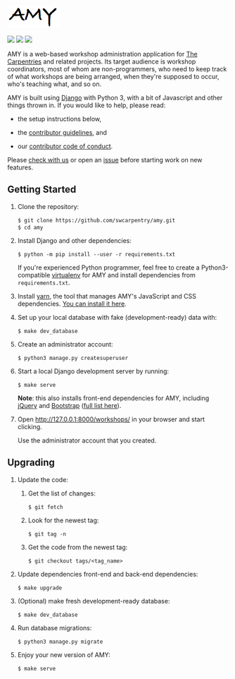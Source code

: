 ![](amy/static/amy-logo.png)

![](https://travis-ci.org/carpentries/amy.svg?branch=master)
[![](https://img.shields.io/badge/python-3.6+-blue.svg)](https://www.python.org/downloads/)
[![](https://img.shields.io/badge/license-MIT-lightgrey.svg)](LICENSE.md)

AMY is a web-based workshop administration application for [The Carpentries][tc]
and related projects.  Its target audience is workshop
coordinators, most of whom are non-programmers, who need to keep track
of what workshops are being arranged, when they're supposed to occur,
who's teaching what, and so on.

AMY is built using [Django][django] with Python 3, with a bit of Javascript and
other things thrown in.  If you would like to help, please read:

*   the setup instructions below,

*   the [contributor guidelines](CONTRIBUTING.md), and

*   our [contributor code of conduct](CODE_OF_CONDUCT.md).

Please [check with us][contact-address] or open an [issue][issues]
before starting work on new features.

## Getting Started

1.  Clone the repository:

    ~~~
    $ git clone https://github.com/swcarpentry/amy.git
    $ cd amy
    ~~~

2.  Install Django and other dependencies:

    ~~~
    $ python -m pip install --user -r requirements.txt
    ~~~

    If you're experienced Python programmer, feel free to create a
    Python3-compatible [virtualenv][virtualenv] for AMY and install
    dependencies from `requirements.txt`.

3.  Install [yarn][yarn], the tool that manages AMY's JavaScript and CSS dependencies. [You can install it here][yarn].

4.  Set up your local database with fake (development-ready) data with:

    ~~~
    $ make dev_database
    ~~~

5.  Create an administrator account:

    ~~~
    $ python3 manage.py createsuperuser
    ~~~

6.  Start a local Django development server by running:

    ~~~
    $ make serve
    ~~~

    **Note**:  this also installs front-end dependencies for AMY, including [jQuery][jquery] and [Bootstrap][bootstrap] ([full list here](https://github.com/swcarpentry/amy/blob/develop/package.json)).

7.  Open <http://127.0.0.1:8000/workshops/> in your browser and start clicking.

    Use the administrator account that you created.

## Upgrading

1.  Update the code:

    1.  Get the list of changes:

        ~~~
        $ git fetch
        ~~~

    2.  Look for the newest tag:

        ~~~~
        $ git tag -n
        ~~~~

    3.  Get the code from the newest tag:

        ~~~~
        $ git checkout tags/<tag_name>
        ~~~~

2.  Update dependencies front-end and back-end dependencies:

    ~~~
    $ make upgrade
    ~~~

3.  (Optional) make fresh development-ready database:

    ~~~
    $ make dev_database
    ~~~

4.  Run database migrations:

    ~~~~
    $ python3 manage.py migrate
    ~~~~

5.  Enjoy your new version of AMY:

    ~~~
    $ make serve
    ~~~

[bootstrap]: https://getbootstrap.com/
[contact-address]: mailto:team@carpentries.org
[django]: https://www.djangoproject.com
[jquery]: https://jquery.com/
[fixing-npm-permissions]: https://docs.npmjs.com/getting-started/fixing-npm-permissions#option-2-change-npm-s-default-directory-to-another-directory
[issues]: https://github.com/swcarpentry/amy/issues
[tc]: https://carpentries.org/
[virtualenv]: https://virtualenv.pypa.io/en/latest/userguide.html
[yarn]: https://yarnpkg.com/lang/en/docs/install
